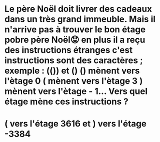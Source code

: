 # Le père Noël doit livrer des cadeaux dans un très grand immeuble. Mais il n'arrive pas à trouver le bon étage pobre père Noël😟 en plus il a reçu des instructions étranges c'est instructions sont des caractères ; exemple : (()) et () () mènent vers l'ètage 0 ( mènent vers l'ètage 3 ) mènent vers l'ètage - 1... Vers quel étage mène ces instructions ? 

# ( vers l'étage 3616 et  ) vers l'étage -3384
